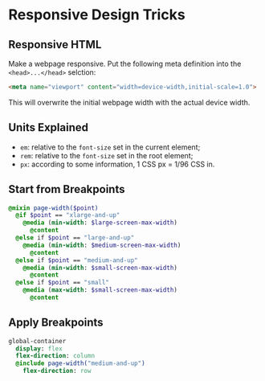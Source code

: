 # Responsive Design Tricks

## Responsive HTML
Make a webpage responsive. Put the following meta definition into the `<head>...</head>` selction:

```html
<meta name="viewport" content="width=device-width,initial-scale=1.0">
```

This will overwrite the initial webpage width with the actual device width.

## Units Explained
* `em`: relative to the `font-size` set in the current element;
* `rem`: relative to the `font-size` set in the root element;
* `px`: according to some information, 1 CSS px = 1/96 CSS in.

## Start from Breakpoints

```sass
@mixin page-width($point)
  @if $point == "xlarge-and-up"
    @media (min-width: $large-screen-max-width)
      @content
  @else if $point == "large-and-up"
    @media (min-width: $medium-screen-max-width)
      @content
  @else if $point == "medium-and-up"
    @media (min-width: $small-screen-max-width)
      @content
  @else if $point == "small"
    @media (max-width: $small-screen-max-width)
      @content
```

## Apply Breakpoints

```sass
global-container
  display: flex
  flex-direction: column
  @include page-width("medium-and-up")
    flex-direction: row
```
